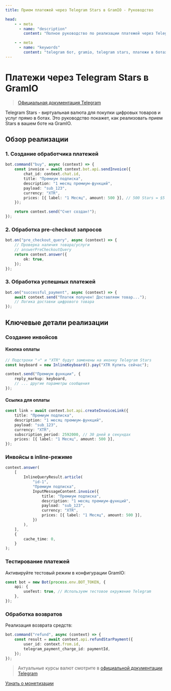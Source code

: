 ```yaml
---
title: Прием платежей через Telegram Stars в GramIO - Руководство

head:
    - - meta
      - name: "description"
        content: "Полное руководство по реализации платежей через Telegram Stars в вашем боте на GramIO. Научитесь обрабатывать транзакции, создавать счета, управлять платежами и соблюдать политики Telegram."

    - - meta
      - name: "keywords"
        content: "telegram бот, gramio, telegram stars, платежи в ботах, цифровые товары, api платежей telegram, stars payments, обработка платежей в gramio, инвойсы в telegram, pre checkout query, споры по платежам, возвраты stars"
---
```


# Платежи через Telegram Stars в GramIO

> [Официальная документация Telegram](https://core.telegram.org/bots/payments-stars)

Telegram Stars - виртуальная валюта для покупки цифровых товаров и услуг прямо в ботах. Это руководство покажет, как реализовать прием Stars в вашем боте на GramIO.

## Обзор реализации

### 1. Создание обработчика платежей

```typescript
bot.command("buy", async (context) => {
    const invoice = await context.bot.api.sendInvoice({
        chat_id: context.chat.id,
        title: "Премиум подписка",
        description: "1 месяц премиум-функций",
        payload: "sub_123",
        currency: "XTR",
        prices: [{ label: "1 Месяц", amount: 500 }], // 500 Stars = $5
    });

    return context.send("Счет создан!");
});
```

### 2. Обработка pre-checkout запросов

```typescript
bot.on("pre_checkout_query", async (context) => {
    // Проверка наличия товара/услуги
    // answerPreCheckoutQuery
    return context.answer({
        ok: true,
    });
});
```

### 3. Обработка успешных платежей

```typescript
bot.on("successful_payment", async (context) => {
    await context.send("Платеж получен! Доставляем товар...");
    // Логика доставки цифрового товара
});
```

## Ключевые детали реализации

### Создание инвойсов

#### Кнопка оплаты

```typescript
// Подстроки "⭐" и "XTR" будут заменены на иконку Telegram Stars
const keyboard = new InlineKeyboard().pay("XTR Купить сейчас");

context.send("Премиум функции", {
    reply_markup: keyboard,
    // ... другие параметры сообщения
});
```

#### Ссылка для оплаты

```ts
const link = await context.bot.api.createInvoiceLink({
    title: "Премиум подписка",
    description: "1 месяц премиум-функций",
    payload: "sub_123",
    currency: "XTR",
    subscription_period: 2592000, // 30 дней в секундах
    prices: [{ label: "1 Месяц", amount: 500 }],
});
```

### Инвойсы в inline-режиме

```ts
context.answer(
    [
        InlineQueryResult.article(
            "id-1",
            "Премиум подписка",
            InputMessageContent.invoice({
                title: "Премиум подписка",
                description: "1 месяц премиум-функций",
                payload: "sub_123",
                currency: "XTR",
                prices: [{ label: "1 Месяц", amount: 500 }],
            })
        ),
    ],
    {
        cache_time: 0,
    }
);
```

### Тестирование платежей

Активируйте тестовый режим в конфигурации GramIO:

```typescript
const bot = new Bot(process.env.BOT_TOKEN, {
    api: {
        useTest: true, // Используем тестовое окружение Telegram
    },
});
```

### Обработка возвратов

Реализация возврата средств:

```typescript
bot.command("refund", async (context) => {
    const result = await context.api.refundStarPayment({
        user_id: context.from.id,
        telegram_payment_charge_id: paymentId,
    });
});
```

> Актуальные курсы валют смотрите в [официальной документации Telegram](https://core.telegram.org/bots/payments)

[Узнать о монетизации](https://promote.telegram.org/)
